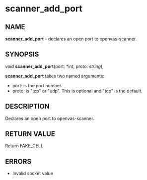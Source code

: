 # scanner_add_port

## NAME

**scanner_add_port** - declares an open port to openvas-scanner.

## SYNOPSIS

*void* **scanner_add_port**(port: *int, proto: *string*);

**scanner_add_port** takes two named arguments:
- port: is the port number.
- proto: is "tcp" or "udp". This is optional and "tcp" is the default.

## DESCRIPTION

Declares an open port to openvas-scanner.

## RETURN VALUE

Return FAKE_CELL

## ERRORS

- Invalid socket value
